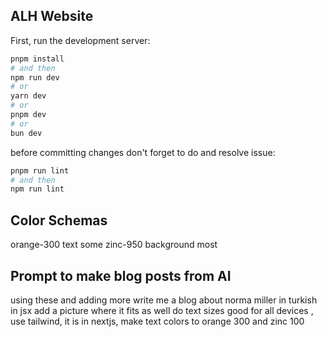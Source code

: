 ## ALH Website

First, run the development server:

```bash
pnpm install
# and then
npm run dev
# or
yarn dev
# or
pnpm dev
# or
bun dev
```

before committing changes don't forget to do and resolve issue:

```bash
pnpm run lint
# and then
npm run lint
```

## Color Schemas

orange-300 text some
zinc-950 background most

## Prompt to make blog posts from AI

using these and adding more write me a blog about norma miller in turkish in jsx add a picture where it fits as well do text sizes good for all devices , use tailwind, it is in nextjs, make text colors to orange 300 and zinc 100

